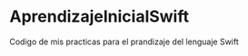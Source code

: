 AprendizajeInicialSwift
=======================

Codigo de mis practicas para el prandizaje del lenguaje Swift
